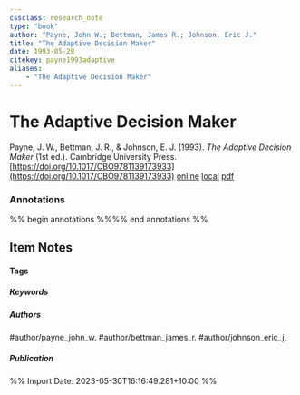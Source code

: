 ```yaml
---
cssclass: research_note
type: "book"
author: "Payne, John W.; Bettman, James R.; Johnson, Eric J."
title: "The Adaptive Decision Maker"
date: 1993-05-28
citekey: payne1993adaptive
aliases: 
    - "The Adaptive Decision Maker"
---
```


# The Adaptive Decision Maker

Payne, J. W., Bettman, J. R., & Johnson, E. J. (1993). _The Adaptive Decision Maker_ (1st ed.). Cambridge University Press. [https://doi.org/10.1017/CBO9781139173933](https://doi.org/10.1017/CBO9781139173933)
[online](http://zotero.org/users/local/kZl3QdXV/items/KFC8ZHA7) [local](zotero://select/library/items/KFC8ZHA7) [pdf](file:///home/gjc216/Zotero/storage/P6BY98MD/contingencies.pdf)
 

 
### Annotations
%% begin annotations %%%% end annotations %%

## Item Notes

#### Tags

##### Keywords



##### Authors

#author/payne_john_w. #author/bettman_james_r. #author/johnson_eric_j.

##### Publication




%% Import Date: 2023-05-30T16:16:49.281+10:00 %%
